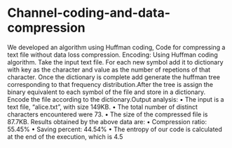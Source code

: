 # Channel-coding-and-data-compression
We developed an algorithm using Huffman coding, Code for compressing a text file without data loss compression.
Encoding:  Using Huffman coding algorithm.  Take the input text file. For each new symbol add it to dictionary with key as the character and value as the number of repetions of that character. Once the dictionary is complete add generate the huffman tree corresponding to that frequency distribution.After the tree is assign the binary equivalent to each symbol of the file and store in a dictionary. Encode the file according to the dictionary.Output analysis:  •	The input is a text file, “alice.txt”, with size 149KB.   •	The total number of distinct characters encountered were 73. •	The size of the compressed file is 87.7KB.  Results obtained by the above data are:   •	Compression ratio: 55.45% •	 Saving percent:  44.54% •	The entropy of our code is calculated at the end of the execution, which is 4.5 
